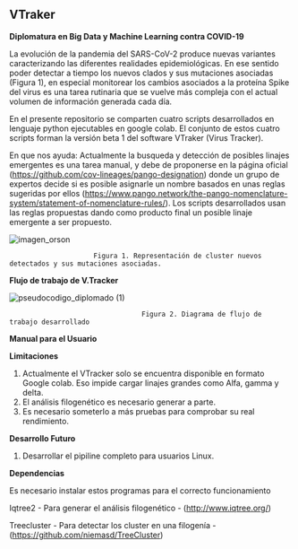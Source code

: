 ## VTraker

**Diplomatura en Big Data y Machine Learning contra COVID-19**

La evolución de la pandemia del SARS-CoV-2 produce nuevas variantes caracterizando las diferentes realidades epidemiológicas. En ese sentido poder detectar a tiempo los nuevos clados y sus mutaciones asociadas (Figura 1), en especial monitorear los cambios asociados a la proteína Spike del virus es una tarea rutinaria que se vuelve más compleja con el actual volumen de información generada cada día.  

En el presente repositorio se comparten cuatro scripts desarrollados en lenguaje python ejecutables en google colab. El conjunto de estos cuatro scripts forman la versión beta 1 del software VTraker (Virus Tracker). 

En que nos ayuda: Actualmente la busqueda y detección de posibles linajes emergentes es una tarea manual, y debe de proponerse en la página oficial (https://github.com/cov-lineages/pango-designation) donde un grupo de expertos decide si es posible asignarle un nombre basados en unas reglas sugeridas por ellos (https://www.pango.network/the-pango-nomenclature-system/statement-of-nomenclature-rules/). Los scripts desarrollados usan las reglas propuestas dando como producto final un posible linaje emergente a ser propuesto. 


![imagen_orson](https://user-images.githubusercontent.com/12600107/131230337-10c7b01c-aed3-4663-a1d9-f946156e3986.png)

                         Figura 1. Representación de cluster nuevos detectados y sus mutaciones asociadas. 




**Flujo de trabajo de V.Tracker**

![pseudocodigo_diplomado (1)](https://user-images.githubusercontent.com/12600107/131232717-52e2c9ef-3cdc-4248-a321-5758c0fd61d8.png)

                                     Figura 2. Diagrama de flujo de trabajo desarrollado



**Manual para el Usuario**









**Limitaciones**

1. Actualmente el VTracker solo se encuentra disponible en formato Google colab. Eso impide cargar linajes grandes como Alfa, gamma y delta.
2. El análisis filogenético es necesario generar a parte. 
3. Es necesario someterlo a más pruebas para comprobar su real rendimiento.

**Desarrollo Futuro**

1. Desarrollar el pipiline completo para usuarios Linux. 

**Dependencias**

Es necesario instalar estos programas para el correcto funcionamiento 

Iqtree2 - Para generar el análisis filogenético - (http://www.iqtree.org/)

Treecluster - Para detectar los cluster en una filogenía - (https://github.com/niemasd/TreeCluster)


